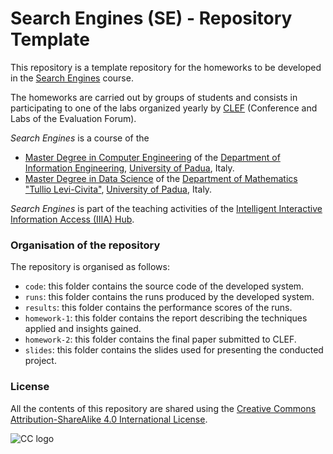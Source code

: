 # Search Engines (SE) - Repository Template

This repository is a template repository for the homeworks to be developed in the [Search Engines](https://iiia.dei.unipd.it/education/search-engines/) course.

The homeworks are carried out by groups of students and consists in participating to one of the labs organized yearly by [CLEF](https://www.clef-initiative.eu/) (Conference and Labs of the Evaluation Forum).

*Search Engines* is a course of the

* [Master Degree in Computer Engineering](https://degrees.dei.unipd.it/master-degrees/computer-engineering/) of the  [Department of Information Engineering](https://www.dei.unipd.it/en/), [University of Padua](https://www.unipd.it/en/), Italy.
* [Master Degree in Data Science](https://datascience.math.unipd.it/) of the  [Department of Mathematics "Tullio Levi-Civita"](https://www.math.unipd.it/en/), [University of Padua](https://www.unipd.it/en/), Italy.

*Search Engines* is part of the teaching activities of the [Intelligent Interactive Information Access (IIIA) Hub](http://iiia.dei.unipd.it/).

### Organisation of the repository ###

The repository is organised as follows:

* `code`: this folder contains the source code of the developed system.
* `runs`: this folder contains the runs produced by the developed system.
* `results`: this folder contains the performance scores of the runs.
* `homework-1`: this folder contains the report describing the techniques applied and insights gained.
* `homework-2`: this folder contains the final paper submitted to CLEF.
* `slides`: this folder contains the slides used for presenting the conducted project.

### License ###

All the contents of this repository are shared using the [Creative Commons Attribution-ShareAlike 4.0 International License](http://creativecommons.org/licenses/by-sa/4.0/).

![CC logo](https://i.creativecommons.org/l/by-sa/4.0/88x31.png)

